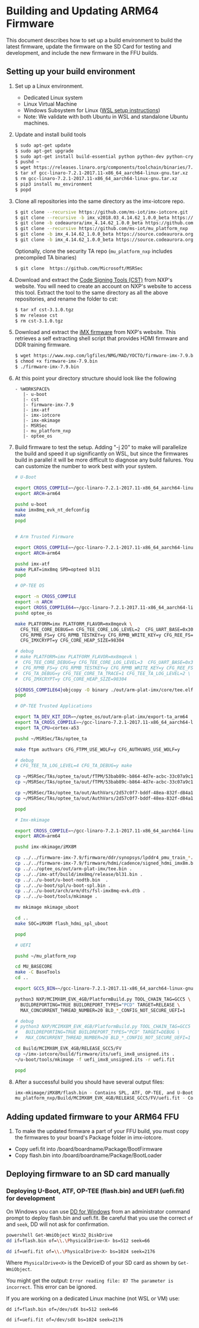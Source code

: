 Building and Updating ARM64 Firmware
==============

This document describes how to set up a build environment to build the latest firmware, update the firmware on the SD Card for testing and development, and include the new firmware in the FFU builds.

## Setting up your build environment

1) Set up a Linux environment.
    * Dedicated Linux system
    * Linux Virtual Machine
    * Windows Subsystem for Linux ([WSL setup instructions](https://docs.microsoft.com/en-us/windows/wsl/install-win10))
    * Note: We validate with both Ubuntu in WSL and standalone Ubuntu machines.

1) Update and install build tools
    ```bash
    $ sudo apt-get update
    $ sudo apt-get upgrade
    $ sudo apt-get install build-essential python python-dev python-crypto python-wand device-tree-compiler bison flex swig iasl uuid-dev wget git bc libssl-dev zlib1g-dev python3-pip
    $ pushd ~
    $ wget https://releases.linaro.org/components/toolchain/binaries/7.2-2017.11/aarch64-linux-gnu/gcc-linaro-7.2.1-2017.11-x86_64_aarch64-linux-gnu.tar.xz
    $ tar xf gcc-linaro-7.2.1-2017.11-x86_64_aarch64-linux-gnu.tar.xz
    $ rm gcc-linaro-7.2.1-2017.11-x86_64_aarch64-linux-gnu.tar.xz
    $ pip3 install mu_environment
    $ popd
    ```

1) Clone all repositories into the same directory as the imx-iotcore repo.
    ```bash
    $ git clone --recursive https://github.com/ms-iot/imx-iotcore.git
    $ git clone --recursive -b imx_v2018.03_4.14.62_1.0.0_beta https://github.com/ms-iot/u-boot.git
    $ git clone -b codeaurora/imx_4.14.62_1.0.0_beta https://github.com/ms-iot/optee_os.git
    $ git clone --recursive https://github.com/ms-iot/mu_platform_nxp
    $ git clone -b imx_4.14.62_1.0.0_beta https://source.codeaurora.org/external/imx/imx-atf
    $ git clone -b imx_4.14.62_1.0.0_beta https://source.codeaurora.org/external/imx/imx-mkimage
    ```
    Optionally, clone the security TA repo (`mu_platform_nxp` includes precompiled TA binaries)
    ```bash
    $ git clone  https://github.com/Microsoft/MSRSec
    ```

1) Download and extract the [Code Signing Tools (CST)](https://www.nxp.com/webapp/sps/download/license.jsp?colCode=IMX_CST_TOOL) from NXP's website. You will need to create an account on NXP's website to access this tool. Extract the tool to the same directory as all the above repositories, and rename the folder to cst:
    ```bash
    $ tar xf cst-3.1.0.tgz
    $ mv release cst
    $ rm cst-3.1.0.tgz
    ```

1) Download and extract the [iMX firmware](https://www.nxp.com/lgfiles/NMG/MAD/YOCTO/firmware-imx-7.9.bin) from NXP's website. This retrieves a self extracting shell script that provides HDMI firmware and DDR training firmware. 
    ```bash
    $ wget https://www.nxp.com/lgfiles/NMG/MAD/YOCTO/firmware-imx-7.9.bin
    $ chmod +x firmware-imx-7.9.bin
    $ ./firmware-imx-7.9.bin
    ````

1) At this point your directory structure should look like the following
    ```
    - %WORKSPACE%
       |- u-boot
       |- cst
       |- firmware-imx-7.9
       |- imx-atf
       |- imx-iotcore
       |- imx-mkimage
       |- MSRSec
       |- mu_platform_nxp
       |- optee_os
    ```

1) Build firmware to test the setup. Adding "-j 20" to make will parallelize the build and speed it up significantly on WSL, but since the firmwares build in parallel it will be more difficult to diagnose any build failures. You can customize the number to work best with your system.

    ```bash
    # U-Boot
    
    export CROSS_COMPILE=~/gcc-linaro-7.2.1-2017.11-x86_64_aarch64-linux-gnu/bin/aarch64-linux-gnu-
    export ARCH=arm64
    
    pushd u-boot
    make imx8mq_evk_nt_defconfig
    make
    popd
    
    
    # Arm Trusted Firmware
    
    export CROSS_COMPILE=~/gcc-linaro-7.2.1-2017.11-x86_64_aarch64-linux-gnu/bin/aarch64-linux-gnu-
    export ARCH=arm64
    
    pushd imx-atf
    make PLAT=imx8mq SPD=opteed bl31
    popd
    
    # OP-TEE OS
    
    export -n CROSS_COMPILE
    export -n ARCH
    export CROSS_COMPILE64=~/gcc-linaro-7.2.1-2017.11-x86_64_aarch64-linux-gnu/bin/aarch64-linux-gnu-
    pushd optee_os
    
    make PLATFORM=imx PLATFORM_FLAVOR=mx8mqevk \
      CFG_TEE_CORE_DEBUG=n CFG_TEE_CORE_LOG_LEVEL=2  CFG_UART_BASE=0x30890000 \
      CFG_RPMB_FS=y CFG_RPMB_TESTKEY=y CFG_RPMB_WRITE_KEY=y CFG_REE_FS=n  \
      CFG_IMXCRYPT=y CFG_CORE_HEAP_SIZE=98304
    
    # debug
    # make PLATFORM=imx PLATFORM_FLAVOR=mx8mqevk \
    #  CFG_TEE_CORE_DEBUG=y CFG_TEE_CORE_LOG_LEVEL=3  CFG_UART_BASE=0x30890000 \
    #  CFG_RPMB_FS=y CFG_RPMB_TESTKEY=y CFG_RPMB_WRITE_KEY=y CFG_REE_FS=n \
    #  CFG_TA_DEBUG=y CFG_TEE_CORE_TA_TRACE=1 CFG_TEE_TA_LOG_LEVEL=2 \
    #  CFG_IMXCRYPT=y CFG_CORE_HEAP_SIZE=98304
    
    ${CROSS_COMPILE64}objcopy -O binary ./out/arm-plat-imx/core/tee.elf ./out/arm-plat-imx/tee.bin
    popd
    
    # OP-TEE Trusted Applications
    
    export TA_DEV_KIT_DIR=~/optee_os/out/arm-plat-imx/export-ta_arm64
    export TA_CROSS_COMPILE=~/gcc-linaro-7.2.1-2017.11-x86_64_aarch64-linux-gnu/bin/aarch64-linux-gnu-
    export TA_CPU=cortex-a53
    
    pushd ~/MSRSec/TAs/optee_ta
    
    make ftpm authvars CFG_FTPM_USE_WOLF=y CFG_AUTHVARS_USE_WOLF=y
    
    # debug
    # CFG_TEE_TA_LOG_LEVEL=4 CFG_TA_DEBUG=y make
    
    cp ~/MSRSec/TAs/optee_ta/out/fTPM/53bab89c-b864-4d7e-acbc-33c07a9c1b8d.ta ~/mu_platform_nxp/Microsoft/OpteeClientPkg/Bin/fTpmTa/Arm64/Test
    cp ~/MSRSec/TAs/optee_ta/out/fTPM/53bab89c-b864-4d7e-acbc-33c07a9c1b8d.elf ~/mu_platform_nxp/Microsoft/OpteeClientPkg/Bin/fTpmTa/Arm64/Test
    
    cp ~/MSRSec/TAs/optee_ta/out/AuthVars/2d57c0f7-bddf-48ea-832f-d84a1a219301.ta ~/mu_platform_nxp/Microsoft/OpteeClientPkg/Bin/AuthVarsTa/Arm64/Test
    cp ~/MSRSec/TAs/optee_ta/out/AuthVars/2d57c0f7-bddf-48ea-832f-d84a1a219301.elf ~/mu_platform_nxp/Microsoft/OpteeClientPkg/Bin/AuthVarsTa/Arm64/Test

    popd
    
    # Imx-mkimage
    
    export CROSS_COMPILE=~/gcc-linaro-7.2.1-2017.11-x86_64_aarch64-linux-gnu/bin/aarch64-linux-gnu-
    export ARCH=arm64
    
    pushd imx-mkimage/iMX8M
    
    cp ../../firmware-imx-7.9/firmware/ddr/synopsys/lpddr4_pmu_train_*.bin .
    cp ../../firmware-imx-7.9/firmware/hdmi/cadence/signed_hdmi_imx8m.bin .
    cp ../../optee_os/out/arm-plat-imx/tee.bin .
    cp ../../imx-atf/build/imx8mq/release/bl31.bin .
    cp ../../u-boot/u-boot-nodtb.bin  .
    cp ../../u-boot/spl/u-boot-spl.bin .
    cp ../../u-boot/arch/arm/dts/fsl-imx8mq-evk.dtb .
    cp ../../u-boot/tools/mkimage .
    
    mv mkimage mkimage_uboot
    
    cd ..
    make SOC=iMX8M flash_hdmi_spl_uboot
    
    popd
    
    # UEFI
    
    pushd ~/mu_platform_nxp
    
    cd MU_BASECORE
    make -C BaseTools
    cd ..
    
    export GCC5_BIN=~/gcc-linaro-7.2.1-2017.11-x86_64_aarch64-linux-gnu/bin/
    
    python3 NXP/MCIMX8M_EVK_4GB/PlatformBuild.py TOOL_CHAIN_TAG=GCC5 \
      BUILDREPORTING=TRUE BUILDREPORT_TYPES="PCD" TARGET=RELEASE \
      MAX_CONCURRENT_THREAD_NUMBER=20 BLD_*_CONFIG_NOT_SECURE_UEFI=1

    # debug
    # python3 NXP/MCIMX8M_EVK_4GB/PlatformBuild.py TOOL_CHAIN_TAG=GCC5 \
    #   BUILDREPORTING=TRUE BUILDREPORT_TYPES="PCD" TARGET=DEBUG \
    #   MAX_CONCURRENT_THREAD_NUMBER=20 BLD_*_CONFIG_NOT_SECURE_UEFI=1
    
    cd Build/MCIMX8M_EVK_4GB/RELEASE_GCC5/FV
    cp ~/imx-iotcore/build/firmware/its/uefi_imx8_unsigned.its .
    ~/u-boot/tools/mkimage -f uefi_imx8_unsigned.its -r uefi.fit
    
    popd
    ```
    
1) After a successful build you should have several output files:
    ```bash
    imx-mkimage/iMX8M/flash.bin - Contains SPL, ATF, OP-TEE, and U-Boot proper
    mu_platform_nxp/Build/MCIMX8M_EVK_4GB/RELEASE_GCC5/FV/uefi.fit - Contains the UEFI firmware
    ```

## Adding updated firmware to your ARM64 FFU
1) To make the updated firmware a part of your FFU build, you must copy the firmwares to your board's Package folder in imx-iotcore.
 * Copy uefi.fit into /board/boardname/Package/BootFirmware
 * Copy flash.bin into /board/boardname/Package/BootLoader

## Deploying firmware to an SD card manually

### Deploying U-Boot, ATF, OP-TEE (flash.bin) and UEFI (uefi.fit) for development
  On Windows you can use [DD for Windows](http://www.chrysocome.net/dd) from an administrator command prompt to deploy flash.bin and uefi.fit.
  Be careful that you use the correct `of` and `seek`, DD will not ask for confirmation.

  ```bash
  powershell Get-WmiObject Win32_DiskDrive
  dd if=flash.bin of=\\.\PhysicalDrive<X> bs=512 seek=66

  dd if=uefi.fit of=\\.\PhysicalDrive<X> bs=1024 seek=2176

  ```
  Where `PhysicalDrive<X>` is the DeviceID of your SD card as shown by `Get-WmiObject`.

You might get the output: `Error reading file: 87 The parameter is incorrect`. This error can be ignored.

If you are working on a dedicated Linux machine (not WSL or VM) use:
```
dd if=flash.bin of=/dev/sdX bs=512 seek=66

dd if=uefi.fit of=/dev/sdX bs=1024 seek=2176
```
